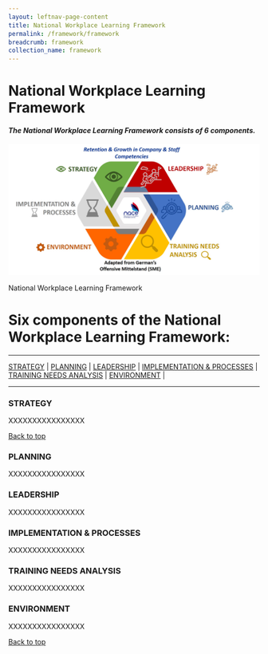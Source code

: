 ```yaml
---
layout: leftnav-page-content
title: National Workplace Learning Framework
permalink: /framework/framework
breadcrumb: framework
collection_name: framework
---
```


# **National Workplace Learning Framework**

#### *The National Workplace Learning Framework consists of 6 components.*


![National Workplace Learning Framework](/images/framework-header.jpg)
<caption>National Workplace Learning Framework</caption>

# **Six components of the National Workplace Learning Framework:**

-------------------

[STRATEGY](#S) | [PLANNING](#P) | [LEADERSHIP](#L) | [IMPLEMENTATION & PROCESSES](#I) | [TRAINING NEEDS ANALYSIS](#T) | [ENVIRONMENT](#E) | 

-------------------


<a name="S"></a>
### STRATEGY

XXXXXXXXXXXXXXXX

[Back to top](#top)

<a name="P"></a>
### PLANNING

XXXXXXXXXXXXXXXX



<a name="L"></a>
### LEADERSHIP

XXXXXXXXXXXXXXXX



<a name="I"></a>
### IMPLEMENTATION & PROCESSES

XXXXXXXXXXXXXXXX



<a name="T"></a>
### TRAINING NEEDS ANALYSIS

XXXXXXXXXXXXXXXX



<a name="E"></a>
### ENVIRONMENT

XXXXXXXXXXXXXXXX



[Back to top](#top)

